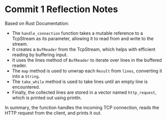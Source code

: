 # Commit 1 Reflection Notes

Based on Rust Documentation:
- The `handle_connection` function takes a mutable reference to a TcpStream as its parameter, allowing it to read from and write to the stream.
- It creates a `BufReader` from the TcpStream, which helps with efficient reading by buffering input.
- It uses the lines method of `BufReader` to iterate over lines in the buffered reader.
- The `map` method is used to unwrap each `Result` from `lines`, converting it into a `String`.
- The `take_while` method is used to take lines until an empty line is encountered.
- Finally, the collected lines are stored in a vector named `http_request`, which is printed out using println.

In summary, the function handles the incoming TCP connection, reads the HTTP request from the client, and prints it out.